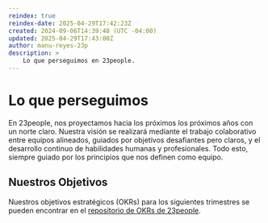 ```yaml
---
reindex: true
reindex-date: 2025-04-29T17:42:23Z
created: 2024-09-06T14:39:48 (UTC -04:00)
updated: 2025-04-29T17:43:00Z
author: manu-reyes-23p
description: >
    Lo que perseguimos en 23people.
---
```


# Lo que perseguimos

En 23people, nos proyectamos hacia los próximos los próximos años con un norte claro. Nuestra visión se realizará mediante el trabajo colaborativo entre equipos alineados, guiados por objetivos desafiantes pero claros, y el desarrollo continuo de habilidades humanas y profesionales. Todo esto, siempre guiado por los principios que nos definen como equipo.

## Nuestros Objetivos

Nuestros objetivos estratégicos (OKRs) para los siguientes trimestres se pueden encontrar en el [repositorio de OKRs de 23people](https://github.com/23people-io/the-okrs/issues).
